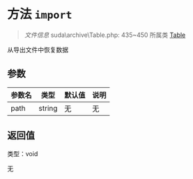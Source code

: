 # 方法 `import`

> *文件信息* suda\archive\Table.php: 435~450
> 所属类 [Table](../Table.md)


从导出文件中恢复数据


## 参数


| 参数名 | 类型 | 默认值 | 说明 |
|--------|-----|-------|-------|
| path |  string | 无 | 无 |



## 返回值

类型：void

无

